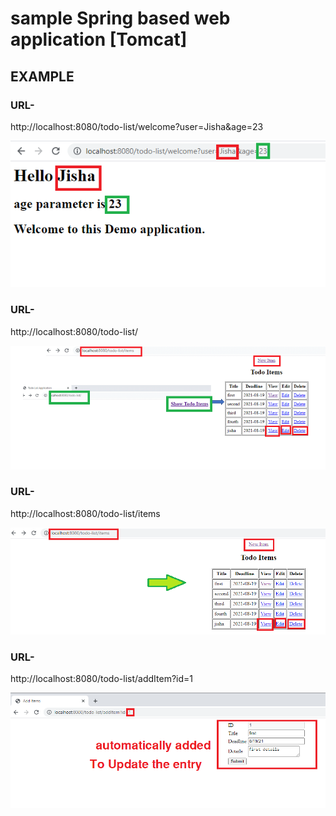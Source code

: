 <h1> sample Spring based web application [Tomcat]</h1>

<h2> EXAMPLE </h2>

<h3>URL-</h3>

http://localhost:8080/todo-list/welcome?user=Jisha&age=23

<img src="/images/page3.png" alt="Loaded application"/>



<h3>URL-</h3>

http://localhost:8080/todo-list/


<img src="/images/page5.png" alt="Home page of application"/>



<h3>URL-</h3>

http://localhost:8080/todo-list/items


<img src="/images/page1.png" alt="Loaded application"/>



<h3>URL-</h3>

http://localhost:8080/todo-list/addItem?id=1

<img src="/images/page4.png" alt="Loaded application"/>



